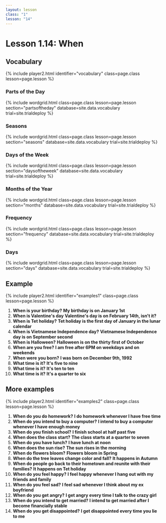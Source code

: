 ```yaml
---
layout: lesson
class: "1"
lesson: "14"
---
```


# Lesson 1.14: When



## Vocabulary
{% include player2.html identifier="vocabulary" class=page.class lesson=page.lesson %}

### Parts of the Day

{% include wordgrid.html 
		class=page.class 
		lesson=page.lesson 
		section="partsoftheday"
		database=site.data.vocabulary 
		trial=site.trialdeploy %}


### Seasons

{% include wordgrid.html 
		class=page.class 
		lesson=page.lesson 
		section="seasons"
		database=site.data.vocabulary 
		trial=site.trialdeploy %}
		

### Days of the Week


{% include wordgrid.html 
		class=page.class 
		lesson=page.lesson 
		section="daysoftheweek"
		database=site.data.vocabulary 
		trial=site.trialdeploy %}



### Months of the Year

{% include wordgrid.html 
		class=page.class 
		lesson=page.lesson 
		section="months"
		database=site.data.vocabulary 
		trial=site.trialdeploy %}



### Frequency

{% include wordgrid.html 
		class=page.class 
		lesson=page.lesson 
		section="frequency"
		database=site.data.vocabulary 
		trial=site.trialdeploy %}

### Days

{% include wordgrid.html 
		class=page.class 
		lesson=page.lesson 
		section="days"
		database=site.data.vocabulary 
		trial=site.trialdeploy %}



## Example
{% include player2.html identifier="examples1" class=page.class lesson=page.lesson %}

1. **When is your birthday?** **My birthday is on January 1st**
2. **When is Valentine's day** **Valentine's day is on February 14th, isn't it?**
3. **When is Tet holiday?** **Tet holiday is the first day of January in the lunar calendar**
4. **When is Vietnamese Independence day?** **Vietnamese Independence day is on September second**
5. **When is Halloween?** **Halloween is on the thirty first of October**
6. **When are you free?** **I am free after 6PM on weekdays and on weekends**
7. **When were you born?** **I was born on December 9th, 1992**
8. **What time is it?** **It's five to nine**
9. **What time is it?** **It's ten to ten**
10. **What time is it?** **It's a quarter to six**




## More examples
{% include player2.html identifier="examples2" class=page.class lesson=page.lesson %}

1. **When do you do homework?** **I do homework whenever I have free time**
2. **When do you intend to buy a computer?** **I intend to buy a computer whenever I have enough money**
3. **When do you finish school?** **I finish school at half past five**
4. **When does the class start?** **The class starts at a quarter to seven**
5. **When do you have lunch?** **I have lunch at noon**
6. **When does the sun rise?** **The sun rises in the morning**
7. **When do flowers bloom?** **Flowers bloom in Spring**
8. **When do the tree leaves change color and fall?** **It happens in Autumn**
9. **When do people go back to their hometown and reunite with their families?** **It happens on Tet holiday**
10. **When do you feel happy?** **I feel happy whenever I hang out with my friends and family**
11. **When do you feel sad?** **I feel sad whenever I think about my ex boyfriend**
12. **When do you get angry?** **I get angry every time I talk to the crazy girl**
13. **When do you intend to get married?** **I intend to get married after I become financially stable**
14. **When do you get disappointed?** **I get disappointed every time you lie to me**

